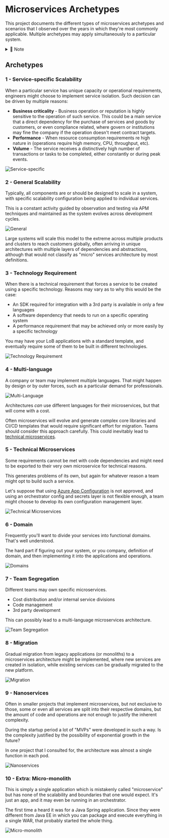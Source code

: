 # Microservices Archetypes

This project documents the different types of microservices archetypes and scenarios that I observed over the years in which they're most commonly applicable. Multiple archetypes may apply simultaneously to a particular system.

<details>
  <summary>📓 Note</summary>
  This guide does not affiliate itself to a technology or microservices definition and does not (or at very minimum tries not to) advocate XYZ techniques as good or bad.

  There's always trade-offs and situations that are particular to some projects.

  Although the concept of what constitutes a "microservice" is, for the most part, intuitively understood, it's definition and implementation are not 100% agreed upon.

  Software engineers have been creating service isolation and independent scalability for decades without container orchestration. The advent and accessibility of container orchestrators, such as Service Fabric, Docker Swarm, Kubernetes, and others, allowed this technique to be available to everyone, but its implementation is not mandatory. (Or is it? 🤔)
</details>



## Archetypes

### 1 - Service-specific Scalability

When a particular service has unique capacity or operational requirements, engineers might choose to implement service isolation. Such decision can be driven by multiple reasons:

- **Business criticality** - Business operation or reputation is highly sensitive to the operation of such service. This could be a main service that a direct dependency for the purchase of services and goods by customers, or even compliance related, where govern or institutions may fine the company if the operation doesn't meet contract targets.
- **Performance** - When resource consumption requirements re high nature in (operations require high memory, CPU, throughput, etc).
- **Volume** - The service receives a distinctively high number of transactions or tasks to be completed, either constantly or during peak events.

![Service-specific][1]

### 2 - General Scalability

Typically, all components are or should be designed to scale in a system, with specific scalability configuration being applied to individual services.

This is a constant activity guided by observation and testing via APM techniques and maintained as the system evolves across development cycles.

![General][2]

Large systems will scale this model to the extreme across multiple products and clusters to reach customers globally, often arriving in unique architectures with multiple layers of dependencies and abstractions, although that would not classify as "micro" services architecture by most definitions.


### 3 - Technology Requirement 

When there is a technical requirement that forces a service to be created using a specific technology. Reasons may vary as to why this would be the case:

- An SDK required for integration with a 3rd party is available in only a few languages
- A software dependency that needs to run on a specific operating system
- A performance requirement that may be achieved only or more easily by a specific technology

You may have your LoB applications with a standard template, and eventually require some of them to be built in different technologies.

![Technology Requirement][6]


### 4 - Multi-language

A company or team may implement multiple languages. That might happen by design or by outer forces, such as a particular demand for professionals.

![Multi-Language][7]

Architectures _can_ use different languages for their microservices, but that will come with a cost.

Often microservices will evolve and generate complex core libraries and CI/CD templates that would require significant effort for migration. Teams should consider this approach carefully. This could inevitably lead to [technical microservices](#technical-microservices).


### 5 - Technical Microservices

Some requirements cannot be met with code dependencies and might need to be exported to their very own microservice for technical reasons.

This generates problems of its own, but again for whatever reason a team might opt to build such a service.

Let's suppose that using [Azure App Configuration](https://azure.microsoft.com/en-us/services/app-configuration/) is not approved, and using an orchestrator config and secrets layer is not flexible enough, a team might choose to develop its own configuration management layer.

![Technical Microservices][8]

### 6 - Domain

Frequently you'll want to divide your services into functional domains. That's well understood.

The hard part if figuring out your system, or you company, definition of domain, and then implementing it into the applications and operations.


![Domains][3]

### 7 - Team Segregation

Different teams may own specific microservices.
- Cost distribution and/or internal service divisions
- Code management
- 3rd party development

This can possibly lead to a multi-language microservices architecture.

![Team Segregation][4]

### 8 - Migration

Gradual migration from legacy applications (or monoliths) to a microservices architecture might be implemented, where new services are created in isolation, while existing services can be gradually migrated to the new platform.

![Migration][5]

### 9 - Nanoservices

Often in smaller projects that implement microservices, but not exclusive to those, some or even all services are split into their respective domains, but the amount of code and operations are not enough to justify the inherent complexity.

During the startup period a lot of "MVPs" were developed in such a way. Is the complexity justified by the possibility of exponential growth in the future?

In one project that I consulted for, the architecture was almost a single function in each pod.

![Nanoservices][9]

### 10 - Extra: Micro-monolith

This is simply a single application which is mistakenly called "microservice" but has none of the scalability and boundaries that one would expect. It's just an app, and it may even be running in an orchestrator.

The first time a heard it was for a Java Spring application. Since they were different from Java EE in which you can package and execute everything in a single WAR, that probably started the whole thing.

![Micro-monolith][10]




[1]: assets/load.png
[2]: assets/elastic.png
[3]: assets/domain.png
[4]: assets/team.png
[5]: assets/migration.png
[6]: assets/tech.png
[7]: assets/language.png
[8]: assets/config.png
[9]: assets/nano.png
[10]: assets/app.png
